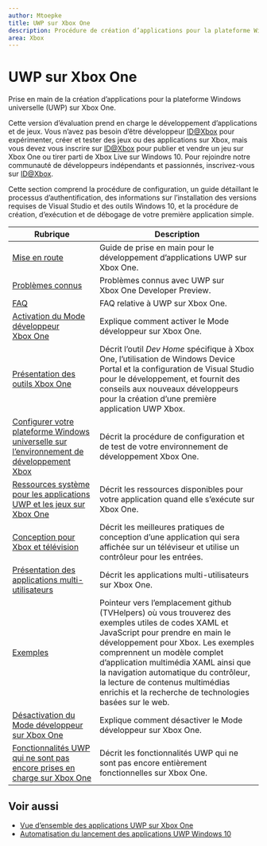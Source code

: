 ```yaml
---
author: Mtoepke
title: UWP sur Xbox One
description: Procédure de création d’applications pour la plateforme Windows universelle (UWP) sur Xbox One.
area: Xbox
---
```


# UWP sur Xbox One

Prise en main de la création d’applications pour la plateforme Windows universelle (UWP) sur Xbox One.

Cette version d’évaluation prend en charge le développement d’applications et de jeux. Vous n’avez pas besoin d’être développeur [ID@Xbox](http://www.xbox.com/en-us/Developers/id) pour expérimenter, créer et tester des jeux ou des applications sur Xbox, mais vous devez vous inscrire sur [ID@Xbox](http://www.xbox.com/en-us/Developers/id) pour publier et vendre un jeu sur Xbox One ou tirer parti de Xbox Live sur Windows 10. Pour rejoindre notre communauté de développeurs indépendants et passionnés, inscrivez-vous sur [ID@Xbox](http://www.xbox.com/en-us/Developers/id). 

Cette section comprend la procédure de configuration, un guide détaillant le processus d’authentification, des informations sur l’installation des versions requises de Visual Studio et des outils Windows 10, et la procédure de création, d’exécution et de débogage de votre première application simple. 

| Rubrique      | Description |
|------------|-------------|
|[Mise en route](getting-started.md)| Guide de prise en main pour le développement d’applications UWP sur Xbox One. |
|[Problèmes connus](known-issues.md)| Problèmes connus avec UWP sur Xbox One Developer Preview. |
|[FAQ](frequently-asked-questions.md)| FAQ relative à UWP sur Xbox One. |
|[Activation du Mode développeur Xbox One](devkit-activation.md)| Explique comment activer le Mode développeur sur Xbox One. |
|[Présentation des outils Xbox One](introduction-to-xbox-tools.md)| Décrit l’outil _Dev Home_ spécifique à Xbox One, l’utilisation de Windows Device Portal et la configuration de Visual Studio pour le développement, et fournit des conseils aux nouveaux développeurs pour la création d’une première application UWP Xbox. |
|[Configurer votre plateforme Windows universelle sur l’environnement de développement Xbox](development-environment-setup.md)| Décrit la procédure de configuration et de test de votre environnement de développement Xbox One. |
|[Ressources système pour les applications UWP et les jeux sur Xbox One](system-resource-allocation.md)| Décrit les ressources disponibles pour votre application quand elle s’exécute sur Xbox One. | 
|[Conception pour Xbox et télévision](http://go.microsoft.com/fwlink/?LinkID=760736)| Décrit les meilleures pratiques de conception d’une application qui sera affichée sur un téléviseur et utilise un contrôleur pour les entrées. |  
|[Présentation des applications multi-utilisateurs](multi-user-applications.md)| Décrit les applications multi-utilisateurs sur Xbox One. |
|[Exemples](samples.md)| Pointeur vers l’emplacement github (TVHelpers) où vous trouverez des exemples utiles de codes XAML et JavaScript pour prendre en main le développement pour Xbox. Les exemples comprennent un modèle complet d’application multimédia XAML ainsi que la navigation automatique du contrôleur, la lecture de contenus multimédias enrichis et la recherche de technologies basées sur le web. |
|[Désactivation du Mode développeur sur Xbox One](devkit-deactivation.md)| Explique comment désactiver le Mode développeur sur Xbox One. |
|[Fonctionnalités UWP qui ne sont pas encore prises en charge sur Xbox One](http://go.microsoft.com/fwlink/?LinkId=760755)|  Décrit les fonctionnalités UWP qui ne sont pas encore entièrement fonctionnelles sur Xbox One.|  

## Voir aussi
- [Vue d’ensemble des applications UWP sur Xbox One](http://go.microsoft.com/fwlink/?LinkId=780786) 
- [Automatisation du lancement des applications UWP Windows 10](automate-launching-uwp-apps.md)
  


<!--HONumber=May16_HO2-->


